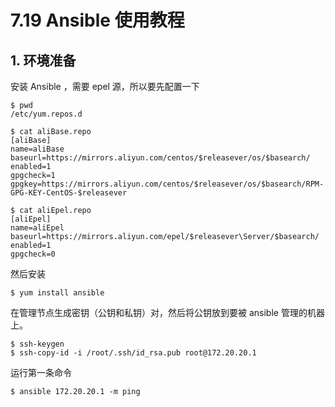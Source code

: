 # 7.19 Ansible 使用教程

## 1. 环境准备

安装 Ansible ，需要 epel 源，所以要先配置一下

```shell
$ pwd
/etc/yum.repos.d
 
$ cat aliBase.repo
[aliBase]
name=aliBase
baseurl=https://mirrors.aliyun.com/centos/$releasever/os/$basearch/
enabled=1
gpgcheck=1
gpgkey=https://mirrors.aliyun.com/centos/$releasever/os/$basearch/RPM-GPG-KEY-CentOS-$releasever
 
$ cat aliEpel.repo
[aliEpel]
name=aliEpel
baseurl=https://mirrors.aliyun.com/epel/$releasever\Server/$basearch/
enabled=1
gpgcheck=0
```

然后安装

```shell
$ yum install ansible
```

在管理节点生成密钥（公钥和私钥）对，然后将公钥放到要被 ansible 管理的机器上。

```shell
$ ssh-keygen
$ ssh-copy-id -i /root/.ssh/id_rsa.pub root@172.20.20.1
```

运行第一条命令

```shell
$ ansible 172.20.20.1 -m ping
```

